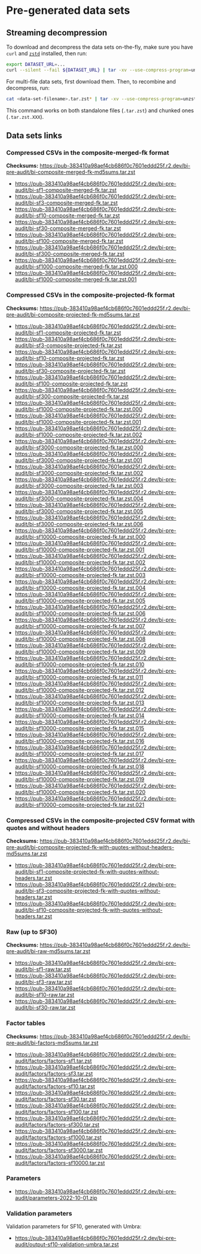 # Pre-generated data sets

## Streaming decompression

To download and decompress the data sets on-the-fly, make sure you have `curl` and [`zstd`](https://facebook.github.io/zstd/) installed, then run:

```bash
export DATASET_URL=...
curl --silent --fail ${DATASET_URL} | tar -xv --use-compress-program=unzstd
```

For multi-file data sets, first download them. Then, to recombine and decompress, run:

```bash
cat <data-set-filename>.tar.zst* | tar -xv --use-compress-program=unzstd
```

This command works on both standalone files (`.tar.zst`) and chunked ones (`.tar.zst.XXX`).

## Data sets links

### Compressed CSVs in the composite-merged-fk format

**Checksums:** https://pub-383410a98aef4cb686f0c7601eddd25f.r2.dev/bi-pre-audit/bi-composite-merged-fk-md5sums.tar.zst

* https://pub-383410a98aef4cb686f0c7601eddd25f.r2.dev/bi-pre-audit/bi-sf1-composite-merged-fk.tar.zst
* https://pub-383410a98aef4cb686f0c7601eddd25f.r2.dev/bi-pre-audit/bi-sf3-composite-merged-fk.tar.zst
* https://pub-383410a98aef4cb686f0c7601eddd25f.r2.dev/bi-pre-audit/bi-sf10-composite-merged-fk.tar.zst
* https://pub-383410a98aef4cb686f0c7601eddd25f.r2.dev/bi-pre-audit/bi-sf30-composite-merged-fk.tar.zst
* https://pub-383410a98aef4cb686f0c7601eddd25f.r2.dev/bi-pre-audit/bi-sf100-composite-merged-fk.tar.zst
* https://pub-383410a98aef4cb686f0c7601eddd25f.r2.dev/bi-pre-audit/bi-sf300-composite-merged-fk.tar.zst
* https://pub-383410a98aef4cb686f0c7601eddd25f.r2.dev/bi-pre-audit/bi-sf1000-composite-merged-fk.tar.zst.000
* https://pub-383410a98aef4cb686f0c7601eddd25f.r2.dev/bi-pre-audit/bi-sf1000-composite-merged-fk.tar.zst.001

### Compressed CSVs in the composite-projected-fk format

**Checksums:** https://pub-383410a98aef4cb686f0c7601eddd25f.r2.dev/bi-pre-audit/bi-composite-projected-fk-md5sums.tar.zst

* https://pub-383410a98aef4cb686f0c7601eddd25f.r2.dev/bi-pre-audit/bi-sf1-composite-projected-fk.tar.zst
* https://pub-383410a98aef4cb686f0c7601eddd25f.r2.dev/bi-pre-audit/bi-sf3-composite-projected-fk.tar.zst
* https://pub-383410a98aef4cb686f0c7601eddd25f.r2.dev/bi-pre-audit/bi-sf10-composite-projected-fk.tar.zst
* https://pub-383410a98aef4cb686f0c7601eddd25f.r2.dev/bi-pre-audit/bi-sf30-composite-projected-fk.tar.zst
* https://pub-383410a98aef4cb686f0c7601eddd25f.r2.dev/bi-pre-audit/bi-sf100-composite-projected-fk.tar.zst
* https://pub-383410a98aef4cb686f0c7601eddd25f.r2.dev/bi-pre-audit/bi-sf300-composite-projected-fk.tar.zst
* https://pub-383410a98aef4cb686f0c7601eddd25f.r2.dev/bi-pre-audit/bi-sf1000-composite-projected-fk.tar.zst.000
* https://pub-383410a98aef4cb686f0c7601eddd25f.r2.dev/bi-pre-audit/bi-sf1000-composite-projected-fk.tar.zst.001
* https://pub-383410a98aef4cb686f0c7601eddd25f.r2.dev/bi-pre-audit/bi-sf1000-composite-projected-fk.tar.zst.002
* https://pub-383410a98aef4cb686f0c7601eddd25f.r2.dev/bi-pre-audit/bi-sf3000-composite-projected-fk.tar.zst.000
* https://pub-383410a98aef4cb686f0c7601eddd25f.r2.dev/bi-pre-audit/bi-sf3000-composite-projected-fk.tar.zst.001
* https://pub-383410a98aef4cb686f0c7601eddd25f.r2.dev/bi-pre-audit/bi-sf3000-composite-projected-fk.tar.zst.002
* https://pub-383410a98aef4cb686f0c7601eddd25f.r2.dev/bi-pre-audit/bi-sf3000-composite-projected-fk.tar.zst.003
* https://pub-383410a98aef4cb686f0c7601eddd25f.r2.dev/bi-pre-audit/bi-sf3000-composite-projected-fk.tar.zst.004
* https://pub-383410a98aef4cb686f0c7601eddd25f.r2.dev/bi-pre-audit/bi-sf3000-composite-projected-fk.tar.zst.005
* https://pub-383410a98aef4cb686f0c7601eddd25f.r2.dev/bi-pre-audit/bi-sf3000-composite-projected-fk.tar.zst.006
* https://pub-383410a98aef4cb686f0c7601eddd25f.r2.dev/bi-pre-audit/bi-sf10000-composite-projected-fk.tar.zst.000
* https://pub-383410a98aef4cb686f0c7601eddd25f.r2.dev/bi-pre-audit/bi-sf10000-composite-projected-fk.tar.zst.001
* https://pub-383410a98aef4cb686f0c7601eddd25f.r2.dev/bi-pre-audit/bi-sf10000-composite-projected-fk.tar.zst.002
* https://pub-383410a98aef4cb686f0c7601eddd25f.r2.dev/bi-pre-audit/bi-sf10000-composite-projected-fk.tar.zst.003
* https://pub-383410a98aef4cb686f0c7601eddd25f.r2.dev/bi-pre-audit/bi-sf10000-composite-projected-fk.tar.zst.004
* https://pub-383410a98aef4cb686f0c7601eddd25f.r2.dev/bi-pre-audit/bi-sf10000-composite-projected-fk.tar.zst.005
* https://pub-383410a98aef4cb686f0c7601eddd25f.r2.dev/bi-pre-audit/bi-sf10000-composite-projected-fk.tar.zst.006
* https://pub-383410a98aef4cb686f0c7601eddd25f.r2.dev/bi-pre-audit/bi-sf10000-composite-projected-fk.tar.zst.007
* https://pub-383410a98aef4cb686f0c7601eddd25f.r2.dev/bi-pre-audit/bi-sf10000-composite-projected-fk.tar.zst.008
* https://pub-383410a98aef4cb686f0c7601eddd25f.r2.dev/bi-pre-audit/bi-sf10000-composite-projected-fk.tar.zst.009
* https://pub-383410a98aef4cb686f0c7601eddd25f.r2.dev/bi-pre-audit/bi-sf10000-composite-projected-fk.tar.zst.010
* https://pub-383410a98aef4cb686f0c7601eddd25f.r2.dev/bi-pre-audit/bi-sf10000-composite-projected-fk.tar.zst.011
* https://pub-383410a98aef4cb686f0c7601eddd25f.r2.dev/bi-pre-audit/bi-sf10000-composite-projected-fk.tar.zst.012
* https://pub-383410a98aef4cb686f0c7601eddd25f.r2.dev/bi-pre-audit/bi-sf10000-composite-projected-fk.tar.zst.013
* https://pub-383410a98aef4cb686f0c7601eddd25f.r2.dev/bi-pre-audit/bi-sf10000-composite-projected-fk.tar.zst.014
* https://pub-383410a98aef4cb686f0c7601eddd25f.r2.dev/bi-pre-audit/bi-sf10000-composite-projected-fk.tar.zst.015
* https://pub-383410a98aef4cb686f0c7601eddd25f.r2.dev/bi-pre-audit/bi-sf10000-composite-projected-fk.tar.zst.016
* https://pub-383410a98aef4cb686f0c7601eddd25f.r2.dev/bi-pre-audit/bi-sf10000-composite-projected-fk.tar.zst.017
* https://pub-383410a98aef4cb686f0c7601eddd25f.r2.dev/bi-pre-audit/bi-sf10000-composite-projected-fk.tar.zst.018
* https://pub-383410a98aef4cb686f0c7601eddd25f.r2.dev/bi-pre-audit/bi-sf10000-composite-projected-fk.tar.zst.019
* https://pub-383410a98aef4cb686f0c7601eddd25f.r2.dev/bi-pre-audit/bi-sf10000-composite-projected-fk.tar.zst.020
* https://pub-383410a98aef4cb686f0c7601eddd25f.r2.dev/bi-pre-audit/bi-sf10000-composite-projected-fk.tar.zst.021

### Compressed CSVs in the composite-projected CSV format with quotes and without headers

**Checksums:** https://pub-383410a98aef4cb686f0c7601eddd25f.r2.dev/bi-pre-audit/bi-composite-projected-fk-with-quotes-without-headers-md5sums.tar.zst

* https://pub-383410a98aef4cb686f0c7601eddd25f.r2.dev/bi-pre-audit/bi-sf1-composite-projected-fk-with-quotes-without-headers.tar.zst
* https://pub-383410a98aef4cb686f0c7601eddd25f.r2.dev/bi-pre-audit/bi-sf3-composite-projected-fk-with-quotes-without-headers.tar.zst
* https://pub-383410a98aef4cb686f0c7601eddd25f.r2.dev/bi-pre-audit/bi-sf10-composite-projected-fk-with-quotes-without-headers.tar.zst

### Raw (up to SF30)

**Checksums:** https://pub-383410a98aef4cb686f0c7601eddd25f.r2.dev/bi-pre-audit/bi-raw-md5sums.tar.zst

* https://pub-383410a98aef4cb686f0c7601eddd25f.r2.dev/bi-pre-audit/bi-sf1-raw.tar.zst
* https://pub-383410a98aef4cb686f0c7601eddd25f.r2.dev/bi-pre-audit/bi-sf3-raw.tar.zst
* https://pub-383410a98aef4cb686f0c7601eddd25f.r2.dev/bi-pre-audit/bi-sf10-raw.tar.zst
* https://pub-383410a98aef4cb686f0c7601eddd25f.r2.dev/bi-pre-audit/bi-sf30-raw.tar.zst

### Factor tables

**Checksums:** https://pub-383410a98aef4cb686f0c7601eddd25f.r2.dev/bi-pre-audit/bi-factors-md5sums.tar.zst

* https://pub-383410a98aef4cb686f0c7601eddd25f.r2.dev/bi-pre-audit/factors/factors-sf1.tar.zst
* https://pub-383410a98aef4cb686f0c7601eddd25f.r2.dev/bi-pre-audit/factors/factors-sf3.tar.zst
* https://pub-383410a98aef4cb686f0c7601eddd25f.r2.dev/bi-pre-audit/factors/factors-sf10.tar.zst
* https://pub-383410a98aef4cb686f0c7601eddd25f.r2.dev/bi-pre-audit/factors/factors-sf30.tar.zst
* https://pub-383410a98aef4cb686f0c7601eddd25f.r2.dev/bi-pre-audit/factors/factors-sf100.tar.zst
* https://pub-383410a98aef4cb686f0c7601eddd25f.r2.dev/bi-pre-audit/factors/factors-sf300.tar.zst
* https://pub-383410a98aef4cb686f0c7601eddd25f.r2.dev/bi-pre-audit/factors/factors-sf1000.tar.zst
* https://pub-383410a98aef4cb686f0c7601eddd25f.r2.dev/bi-pre-audit/factors/factors-sf3000.tar.zst
* https://pub-383410a98aef4cb686f0c7601eddd25f.r2.dev/bi-pre-audit/factors/factors-sf10000.tar.zst

### Parameters

* https://pub-383410a98aef4cb686f0c7601eddd25f.r2.dev/bi-pre-audit/parameters-2022-10-01.zip

### Validation parameters

Validation parameters for SF10, generated with Umbra:

* https://pub-383410a98aef4cb686f0c7601eddd25f.r2.dev/bi-pre-audit/output-sf10-validation-umbra.tar.zst
